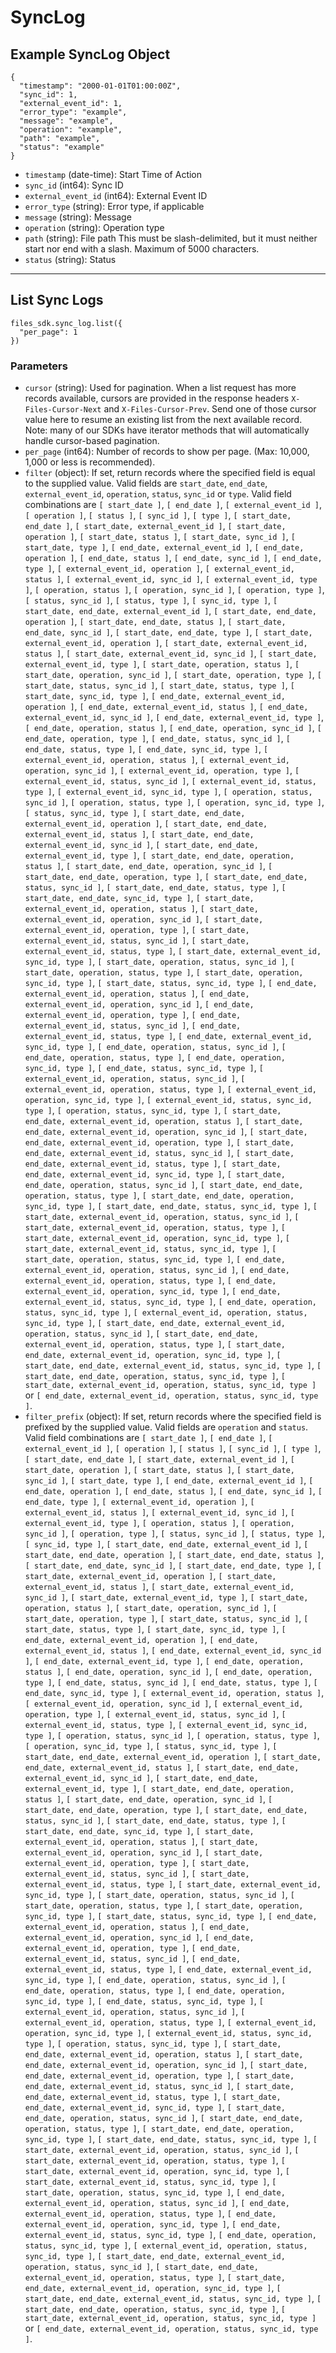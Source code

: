 # SyncLog

## Example SyncLog Object

```
{
  "timestamp": "2000-01-01T01:00:00Z",
  "sync_id": 1,
  "external_event_id": 1,
  "error_type": "example",
  "message": "example",
  "operation": "example",
  "path": "example",
  "status": "example"
}
```

* `timestamp` (date-time): Start Time of Action
* `sync_id` (int64): Sync ID
* `external_event_id` (int64): External Event ID
* `error_type` (string): Error type, if applicable
* `message` (string): Message
* `operation` (string): Operation type
* `path` (string): File path This must be slash-delimited, but it must neither start nor end with a slash. Maximum of 5000 characters.
* `status` (string): Status


---

## List Sync Logs

```
files_sdk.sync_log.list({
  "per_page": 1
})
```

### Parameters

* `cursor` (string): Used for pagination.  When a list request has more records available, cursors are provided in the response headers `X-Files-Cursor-Next` and `X-Files-Cursor-Prev`.  Send one of those cursor value here to resume an existing list from the next available record.  Note: many of our SDKs have iterator methods that will automatically handle cursor-based pagination.
* `per_page` (int64): Number of records to show per page.  (Max: 10,000, 1,000 or less is recommended).
* `filter` (object): If set, return records where the specified field is equal to the supplied value. Valid fields are `start_date`, `end_date`, `external_event_id`, `operation`, `status`, `sync_id` or `type`. Valid field combinations are `[ start_date ]`, `[ end_date ]`, `[ external_event_id ]`, `[ operation ]`, `[ status ]`, `[ sync_id ]`, `[ type ]`, `[ start_date, end_date ]`, `[ start_date, external_event_id ]`, `[ start_date, operation ]`, `[ start_date, status ]`, `[ start_date, sync_id ]`, `[ start_date, type ]`, `[ end_date, external_event_id ]`, `[ end_date, operation ]`, `[ end_date, status ]`, `[ end_date, sync_id ]`, `[ end_date, type ]`, `[ external_event_id, operation ]`, `[ external_event_id, status ]`, `[ external_event_id, sync_id ]`, `[ external_event_id, type ]`, `[ operation, status ]`, `[ operation, sync_id ]`, `[ operation, type ]`, `[ status, sync_id ]`, `[ status, type ]`, `[ sync_id, type ]`, `[ start_date, end_date, external_event_id ]`, `[ start_date, end_date, operation ]`, `[ start_date, end_date, status ]`, `[ start_date, end_date, sync_id ]`, `[ start_date, end_date, type ]`, `[ start_date, external_event_id, operation ]`, `[ start_date, external_event_id, status ]`, `[ start_date, external_event_id, sync_id ]`, `[ start_date, external_event_id, type ]`, `[ start_date, operation, status ]`, `[ start_date, operation, sync_id ]`, `[ start_date, operation, type ]`, `[ start_date, status, sync_id ]`, `[ start_date, status, type ]`, `[ start_date, sync_id, type ]`, `[ end_date, external_event_id, operation ]`, `[ end_date, external_event_id, status ]`, `[ end_date, external_event_id, sync_id ]`, `[ end_date, external_event_id, type ]`, `[ end_date, operation, status ]`, `[ end_date, operation, sync_id ]`, `[ end_date, operation, type ]`, `[ end_date, status, sync_id ]`, `[ end_date, status, type ]`, `[ end_date, sync_id, type ]`, `[ external_event_id, operation, status ]`, `[ external_event_id, operation, sync_id ]`, `[ external_event_id, operation, type ]`, `[ external_event_id, status, sync_id ]`, `[ external_event_id, status, type ]`, `[ external_event_id, sync_id, type ]`, `[ operation, status, sync_id ]`, `[ operation, status, type ]`, `[ operation, sync_id, type ]`, `[ status, sync_id, type ]`, `[ start_date, end_date, external_event_id, operation ]`, `[ start_date, end_date, external_event_id, status ]`, `[ start_date, end_date, external_event_id, sync_id ]`, `[ start_date, end_date, external_event_id, type ]`, `[ start_date, end_date, operation, status ]`, `[ start_date, end_date, operation, sync_id ]`, `[ start_date, end_date, operation, type ]`, `[ start_date, end_date, status, sync_id ]`, `[ start_date, end_date, status, type ]`, `[ start_date, end_date, sync_id, type ]`, `[ start_date, external_event_id, operation, status ]`, `[ start_date, external_event_id, operation, sync_id ]`, `[ start_date, external_event_id, operation, type ]`, `[ start_date, external_event_id, status, sync_id ]`, `[ start_date, external_event_id, status, type ]`, `[ start_date, external_event_id, sync_id, type ]`, `[ start_date, operation, status, sync_id ]`, `[ start_date, operation, status, type ]`, `[ start_date, operation, sync_id, type ]`, `[ start_date, status, sync_id, type ]`, `[ end_date, external_event_id, operation, status ]`, `[ end_date, external_event_id, operation, sync_id ]`, `[ end_date, external_event_id, operation, type ]`, `[ end_date, external_event_id, status, sync_id ]`, `[ end_date, external_event_id, status, type ]`, `[ end_date, external_event_id, sync_id, type ]`, `[ end_date, operation, status, sync_id ]`, `[ end_date, operation, status, type ]`, `[ end_date, operation, sync_id, type ]`, `[ end_date, status, sync_id, type ]`, `[ external_event_id, operation, status, sync_id ]`, `[ external_event_id, operation, status, type ]`, `[ external_event_id, operation, sync_id, type ]`, `[ external_event_id, status, sync_id, type ]`, `[ operation, status, sync_id, type ]`, `[ start_date, end_date, external_event_id, operation, status ]`, `[ start_date, end_date, external_event_id, operation, sync_id ]`, `[ start_date, end_date, external_event_id, operation, type ]`, `[ start_date, end_date, external_event_id, status, sync_id ]`, `[ start_date, end_date, external_event_id, status, type ]`, `[ start_date, end_date, external_event_id, sync_id, type ]`, `[ start_date, end_date, operation, status, sync_id ]`, `[ start_date, end_date, operation, status, type ]`, `[ start_date, end_date, operation, sync_id, type ]`, `[ start_date, end_date, status, sync_id, type ]`, `[ start_date, external_event_id, operation, status, sync_id ]`, `[ start_date, external_event_id, operation, status, type ]`, `[ start_date, external_event_id, operation, sync_id, type ]`, `[ start_date, external_event_id, status, sync_id, type ]`, `[ start_date, operation, status, sync_id, type ]`, `[ end_date, external_event_id, operation, status, sync_id ]`, `[ end_date, external_event_id, operation, status, type ]`, `[ end_date, external_event_id, operation, sync_id, type ]`, `[ end_date, external_event_id, status, sync_id, type ]`, `[ end_date, operation, status, sync_id, type ]`, `[ external_event_id, operation, status, sync_id, type ]`, `[ start_date, end_date, external_event_id, operation, status, sync_id ]`, `[ start_date, end_date, external_event_id, operation, status, type ]`, `[ start_date, end_date, external_event_id, operation, sync_id, type ]`, `[ start_date, end_date, external_event_id, status, sync_id, type ]`, `[ start_date, end_date, operation, status, sync_id, type ]`, `[ start_date, external_event_id, operation, status, sync_id, type ]` or `[ end_date, external_event_id, operation, status, sync_id, type ]`.
* `filter_prefix` (object): If set, return records where the specified field is prefixed by the supplied value. Valid fields are `operation` and `status`. Valid field combinations are `[ start_date ]`, `[ end_date ]`, `[ external_event_id ]`, `[ operation ]`, `[ status ]`, `[ sync_id ]`, `[ type ]`, `[ start_date, end_date ]`, `[ start_date, external_event_id ]`, `[ start_date, operation ]`, `[ start_date, status ]`, `[ start_date, sync_id ]`, `[ start_date, type ]`, `[ end_date, external_event_id ]`, `[ end_date, operation ]`, `[ end_date, status ]`, `[ end_date, sync_id ]`, `[ end_date, type ]`, `[ external_event_id, operation ]`, `[ external_event_id, status ]`, `[ external_event_id, sync_id ]`, `[ external_event_id, type ]`, `[ operation, status ]`, `[ operation, sync_id ]`, `[ operation, type ]`, `[ status, sync_id ]`, `[ status, type ]`, `[ sync_id, type ]`, `[ start_date, end_date, external_event_id ]`, `[ start_date, end_date, operation ]`, `[ start_date, end_date, status ]`, `[ start_date, end_date, sync_id ]`, `[ start_date, end_date, type ]`, `[ start_date, external_event_id, operation ]`, `[ start_date, external_event_id, status ]`, `[ start_date, external_event_id, sync_id ]`, `[ start_date, external_event_id, type ]`, `[ start_date, operation, status ]`, `[ start_date, operation, sync_id ]`, `[ start_date, operation, type ]`, `[ start_date, status, sync_id ]`, `[ start_date, status, type ]`, `[ start_date, sync_id, type ]`, `[ end_date, external_event_id, operation ]`, `[ end_date, external_event_id, status ]`, `[ end_date, external_event_id, sync_id ]`, `[ end_date, external_event_id, type ]`, `[ end_date, operation, status ]`, `[ end_date, operation, sync_id ]`, `[ end_date, operation, type ]`, `[ end_date, status, sync_id ]`, `[ end_date, status, type ]`, `[ end_date, sync_id, type ]`, `[ external_event_id, operation, status ]`, `[ external_event_id, operation, sync_id ]`, `[ external_event_id, operation, type ]`, `[ external_event_id, status, sync_id ]`, `[ external_event_id, status, type ]`, `[ external_event_id, sync_id, type ]`, `[ operation, status, sync_id ]`, `[ operation, status, type ]`, `[ operation, sync_id, type ]`, `[ status, sync_id, type ]`, `[ start_date, end_date, external_event_id, operation ]`, `[ start_date, end_date, external_event_id, status ]`, `[ start_date, end_date, external_event_id, sync_id ]`, `[ start_date, end_date, external_event_id, type ]`, `[ start_date, end_date, operation, status ]`, `[ start_date, end_date, operation, sync_id ]`, `[ start_date, end_date, operation, type ]`, `[ start_date, end_date, status, sync_id ]`, `[ start_date, end_date, status, type ]`, `[ start_date, end_date, sync_id, type ]`, `[ start_date, external_event_id, operation, status ]`, `[ start_date, external_event_id, operation, sync_id ]`, `[ start_date, external_event_id, operation, type ]`, `[ start_date, external_event_id, status, sync_id ]`, `[ start_date, external_event_id, status, type ]`, `[ start_date, external_event_id, sync_id, type ]`, `[ start_date, operation, status, sync_id ]`, `[ start_date, operation, status, type ]`, `[ start_date, operation, sync_id, type ]`, `[ start_date, status, sync_id, type ]`, `[ end_date, external_event_id, operation, status ]`, `[ end_date, external_event_id, operation, sync_id ]`, `[ end_date, external_event_id, operation, type ]`, `[ end_date, external_event_id, status, sync_id ]`, `[ end_date, external_event_id, status, type ]`, `[ end_date, external_event_id, sync_id, type ]`, `[ end_date, operation, status, sync_id ]`, `[ end_date, operation, status, type ]`, `[ end_date, operation, sync_id, type ]`, `[ end_date, status, sync_id, type ]`, `[ external_event_id, operation, status, sync_id ]`, `[ external_event_id, operation, status, type ]`, `[ external_event_id, operation, sync_id, type ]`, `[ external_event_id, status, sync_id, type ]`, `[ operation, status, sync_id, type ]`, `[ start_date, end_date, external_event_id, operation, status ]`, `[ start_date, end_date, external_event_id, operation, sync_id ]`, `[ start_date, end_date, external_event_id, operation, type ]`, `[ start_date, end_date, external_event_id, status, sync_id ]`, `[ start_date, end_date, external_event_id, status, type ]`, `[ start_date, end_date, external_event_id, sync_id, type ]`, `[ start_date, end_date, operation, status, sync_id ]`, `[ start_date, end_date, operation, status, type ]`, `[ start_date, end_date, operation, sync_id, type ]`, `[ start_date, end_date, status, sync_id, type ]`, `[ start_date, external_event_id, operation, status, sync_id ]`, `[ start_date, external_event_id, operation, status, type ]`, `[ start_date, external_event_id, operation, sync_id, type ]`, `[ start_date, external_event_id, status, sync_id, type ]`, `[ start_date, operation, status, sync_id, type ]`, `[ end_date, external_event_id, operation, status, sync_id ]`, `[ end_date, external_event_id, operation, status, type ]`, `[ end_date, external_event_id, operation, sync_id, type ]`, `[ end_date, external_event_id, status, sync_id, type ]`, `[ end_date, operation, status, sync_id, type ]`, `[ external_event_id, operation, status, sync_id, type ]`, `[ start_date, end_date, external_event_id, operation, status, sync_id ]`, `[ start_date, end_date, external_event_id, operation, status, type ]`, `[ start_date, end_date, external_event_id, operation, sync_id, type ]`, `[ start_date, end_date, external_event_id, status, sync_id, type ]`, `[ start_date, end_date, operation, status, sync_id, type ]`, `[ start_date, external_event_id, operation, status, sync_id, type ]` or `[ end_date, external_event_id, operation, status, sync_id, type ]`.
